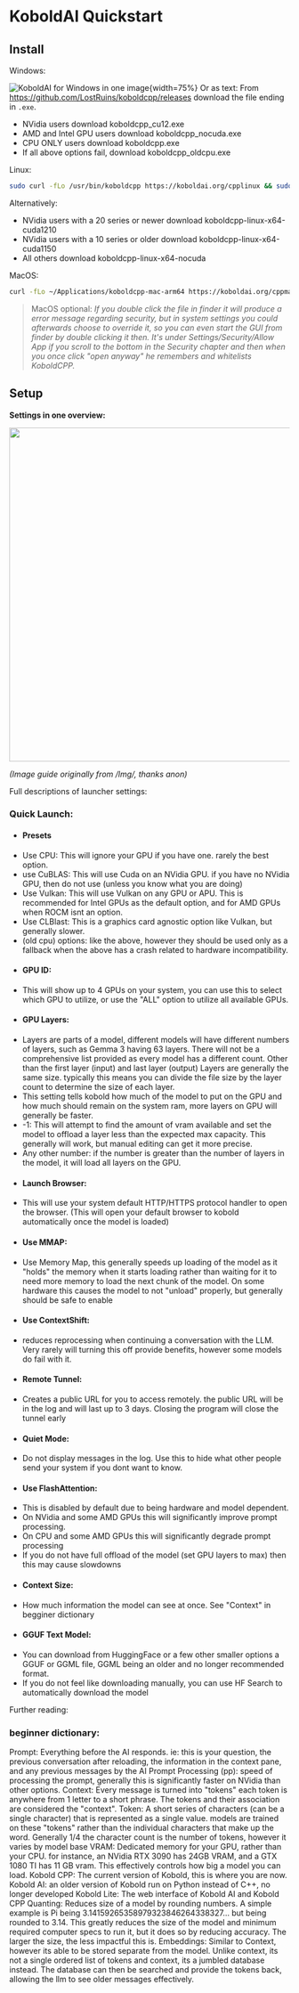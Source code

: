 # KoboldAI Quickstart


## Install
Windows:

![KoboldAI for Windows in one image](../img/koboldwindowsguide.jpg "KoboldAI for Windows in one image"){width=75%}
Or as text:
From https://github.com/LostRuins/koboldcpp/releases download the file ending in `.exe`.
 - NVidia users download koboldcpp_cu12.exe
 - AMD and Intel GPU users download koboldcpp_nocuda.exe
 - CPU ONLY users download koboldcpp.exe
 - If all above options fail, download koboldcpp_oldcpu.exe



Linux:

```bash
sudo curl -fLo /usr/bin/koboldcpp https://koboldai.org/cpplinux && sudo chmod +x /usr/bin/koboldcpp
```
Alternatively:
 - NVidia users with a 20 series or newer download koboldcpp-linux-x64-cuda1210
 - NVidia users with a 10 series or older download koboldcpp-linux-x64-cuda1150
 - All others download koboldcpp-linux-x64-nocuda


MacOS:

```zsh
curl -fLo ~/Applications/koboldcpp-mac-arm64 https://koboldai.org/cppmac && chmod +x ~/Applications/koboldcpp-mac-arm64
```

> MacOS optional: *If you double click the file in finder it will produce a error message regarding security, but in system settings you could afterwards choose to override it, so you can even start the GUI from finder by double clicking it then. It's under Settings/Security/Allow App if you scroll to the bottom in the Security chapter and then when you once click "open anyway" he remembers and whitelists KoboldCPP.*

## Setup

**Settings in one overview:**

<img src="https://github.com/LostRuins/koboldcpp/assets/39025047/7845b69e-b5a5-4de5-8fb5-0d39b68b441d" width="600">  

*(Image guide originally from /lmg/, thanks anon)*


Full descriptions of launcher settings:
### Quick Launch:
 - #### Presets
  - Use CPU: This will ignore your GPU if you have one. rarely the best option.
  - use CuBLAS: This will use Cuda on an NVidia GPU. if you have no NVidia GPU, then do not use (unless you know what you are doing)
  - Use Vulkan: This will use Vulkan on any GPU or APU. This is recommended for Intel GPUs as the default option, and for AMD GPUs when ROCM isnt an option.
  - Use CLBlast: This is a graphics card agnostic option like Vulkan, but generally slower.
  - (old cpu) options: like the above, however they should be used only as a fallback when the above has a crash related to hardware incompatibility.
 - #### GPU ID:
  - This will show up to 4 GPUs on your system, you can use this to select which GPU to utilize, or use the "ALL" option to utilize all available GPUs.
 - #### GPU Layers:
  - Layers are parts of a model, different models will have different numbers of layers, such as Gemma 3 having 63 layers. There will not be a comprehensive list provided as every model has a different count. Other than the first layer (input) and last layer (output) Layers are generally the same size. typically this means you can divide the file size by the layer count to determine the size of each layer.
  - This setting tells kobold how much of the model to put on the GPU and how much should remain on the system ram, more layers on GPU will generally be faster.
  - -1: This will attempt to find the amount of vram available and set the model to offload a layer less than the expected max capacity. This generally will work, but manual editing can get it more precise.
  - Any other number: if the number is greater than the number of layers in the model, it will load all layers on the GPU. 
 - #### Launch Browser:
  - This will use your system default HTTP/HTTPS protocol handler to open the browser. (This will open your default browser to kobold automatically once the model is loaded)
 - #### Use MMAP: 
  - Use Memory Map, this generally speeds up loading of the model as it "holds" the memory when it starts loading rather than waiting for it to need more memory to load the next chunk of the model. On some hardware this causes the model to not "unload" properly, but generally should be safe to enable
 - #### Use ContextShift:
  - reduces reprocessing when continuing a conversation with the LLM. Very rarely will turning this off provide benefits, however some models do fail with it.
 - #### Remote Tunnel:
  - Creates a public URL for you to access remotely. the public URL will be in the log and will last up to 3 days. Closing the program will close the tunnel early
 - #### Quiet Mode:
  - Do not display messages in the log. Use this to hide what other people send your system if you dont want to know.
 - #### Use FlashAttention: 
  - This is disabled by default due to being hardware and model dependent.
  - On NVidia and some AMD GPUs this will significantly improve prompt processing.
  - On CPU and some AMD GPUs this will significantly degrade prompt processing
  - If you do not have full offload of the model (set GPU layers to max) then this may cause slowdowns
 - #### Context Size:
  - How much information the model can see at once. See "Context" in begginer dictionary
 - #### GGUF Text Model:
  - You can download from HuggingFace or a few other smaller options a GGUF or GGML file, GGML being an older and no longer recommended format.
  - If you do not feel like downloading manually, you can use HF Search to automatically download the model

Further reading: 

### beginner dictionary:
Prompt: Everything before the AI responds. ie: this is your question, the previous conversation after reloading, the information in the context pane, and any previous messages by the AI
Prompt Processing (pp): speed of processing the prompt, generally this is significantly faster on NVidia than other options. 
Context: Every message is turned into "tokens" each token is anywhere from 1 letter to a short phrase. The tokens and their association are considered the "context".
Token: A short series of characters (can be a single character) that is represented as a single value. models are trained on these "tokens" rather than the individual characters that make up the word. Generally 1/4 the character count is the number of tokens, however it varies by model base
VRAM: Dedicated memory for your GPU, rather than your CPU. for instance, an NVidia RTX 3090 has 24GB VRAM, and a GTX 1080 TI has 11 GB vram. This effectively controls how big a model you can load.
Kobold CPP: The current version of Kobold, this is where you are now.
Kobold AI: an older version of Kobold run on Python instead of C++, no longer developed
Kobold Lite: The web interface of Kobold AI and Kobold CPP
Quanting: Reduces size of a model by rounding numbers. A simple example is Pi being 3.14159265358979323846264338327… but being rounded to 3.14. This greatly reduces the size of the model and minimum required computer specs to run it, but it does so by reducing accuracy. The larger the size, the less impactful this is.
Embeddings: Similar to Context, however its able to be stored separate from the model. Unlike context, its not a single ordered list of tokens and context, its a jumbled database instead. The database can then be searched and provide the tokens back, allowing the llm to see older messages effectively.
